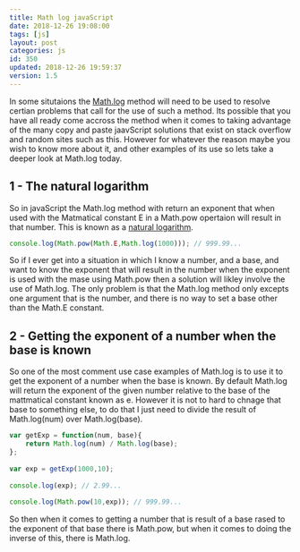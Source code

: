 ```yaml
---
title: Math log javaScript
date: 2018-12-26 19:08:00
tags: [js]
layout: post
categories: js
id: 350
updated: 2018-12-26 19:59:37
version: 1.5
---
```


In some situtaions the [Math.log](https://developer.mozilla.org/en-US/docs/Web/JavaScript/Reference/Global_Objects/Math/log) method will need to be used to resolve certian problems that call for the use of such a method. Its possible that you have all ready come accross the method when it comes to taking advantage of the many copy and paste jaavScript solutions that exist on stack overflow and random sites such as this. However for whatever the reason maybe you wish to know more about it, and other examples of its use so lets take a deeper look at Math.log today.

<!-- more -->

## 1 - The natural logarithm

So in javaScript the Math.log method with return an exponent that when used with the Matmatical constant E in a Math.pow opertaion will result in that number. This is known as a [natural logarithm](https://en.wikipedia.org/wiki/Natural_logarithm).

```js
console.log(Math.pow(Math.E,Math.log(1000))); // 999.99...
```

So if I ever get into a situation in which I know a number, and a base, and want to know the exponent that will result in the number when the exponent is used with the mase using Math.pow then a solution will likley involve the use of Math.log. The only problem is that the Math.log method only excepts one argument that is the number, and there is no way to set a base other than the Math.E constant.

## 2 - Getting the exponent of a number when the base is known

So one of the most comment use case examples of Math.log is to use it to get the exponent of a number when the base is known. By default Math.log will return the exponent of the given number relative to the base of the mattmatical constant known as e. However it is not to hard to chnage that base to something else, to do that I just need to divide the result of Math.log(num) over Math.log(base).

```js
var getExp = function(num, base){
    return Math.log(num) / Math.log(base);
};
 
var exp = getExp(1000,10);
 
console.log(exp); // 2.99...
 
console.log(Math.pow(10,exp)); // 999.99...
```

So then when it comes to getting a number that is result of a base rased to the exponent of that base there is Math.pow, but when it comes to doing the inverse of this, there is Math.log.

